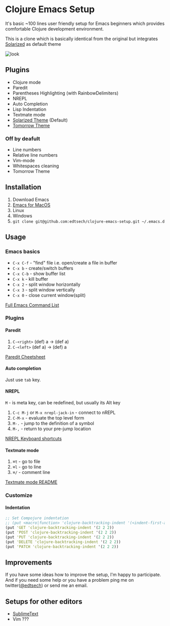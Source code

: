 # Clojure Emacs Setup

It's basic ~100 lines user friendly setup for Emacs beginners which provides comfortable Clojure development environment. 

This is a clone which is basically identical from the original but integrates [Solarized](https://github.com/sellout/emacs-color-theme-solarized) as default theme

![look](https://dl.dropboxusercontent.com/u/2428018/Screenshots/1b.png)

## Plugins

* Clojure mode
* Paredit
* Parentheses Highlighting (with RainbowDelimiters)
* NREPL
* Auto Completion
* Lisp Indentation
* Textmate mode
* [Solarized Theme](https://github.com/sellout/emacs-color-theme-solarized) (Default)
* [Tomorrow Theme](https://github.com/chriskempson/tomorrow-theme)

### Off by deafult

* Line numbers
* Relative line numbers
* Vim-mode
* Whitespaces cleaning
* Tomorrow Theme

## Installation

1. Download Emacs
  1. [Emacs for MacOS](http://emacsformacosx.com/)
  2. Linux
  3. Windows
2. `git clone git@github.com:edtsech/clojure-emacs-setup.git ~/.emacs.d`

## Usage

### Emacs basics

* `C-x C-f` - "find" file i.e. open/create a file in buffer
* `C-x b`   - create/switch buffers
* `C-x C-b` - show buffer list
* `C-x k`   - kill buffer
* `C-x 2`   - split window horizontally
* `C-x 3`   - split window vertically
* `C-x 0`   - close current window(split)

[Full Emacs Command List](http://cse.unl.edu/~choueiry/S08-476-876/Documents/emacs_ref.html)

### Plugins

#### Paredit

1. `C-<right>` (def) a -> (def a)
2. `C-<left>`  (def a) -> (def) a

[Paredit Cheetsheet](http://www.emacswiki.org/emacs/PareditCheatsheet)

#### Auto completion

Just use `tab` key.

#### NREPL

`M` - is meta key, can be redefined, but usually its Alt key 

1. `C-c M-j` or `M-x nrepl-jack-in` - connect to nREPL
2. `C-M-x` - evaluate the top level form
3. `M-.` - jump to the definition of a symbol
4. `M-,` - return to your pre-jump location

[NREPL Keyboard shortcuts](https://github.com/kingtim/nrepl.el#keyboard-shortcuts)

#### Textmate mode

1. `⌘t` - go to file
2. `⌘l` - go to line
3. `⌘/` - comment line

[Textmate mode README](https://github.com/defunkt/textmate.el/blob/master/README.markdown)

### Customize

#### Indentation

``` clj
;; Set Compojure indentation
;; (put <macro|function> 'clojure-backtracking-indent '(<indent-first-arg> <indent-second-arg> ...)
(put 'GET 'clojure-backtracking-indent '(2 2 2))
(put 'POST 'clojure-backtracking-indent '(2 2 2))
(put 'PUT 'clojure-backtracking-indent '(2 2 2))
(put 'DELETE 'clojure-backtracking-indent '(2 2 2))
(put 'PATCH 'clojure-backtracking-indent '(2 2 2))
```

## Improvements

If you have some ideas how to improve the setup, I'm happy to participate.
And if you need some help or you have a problem ping me on twitter([@edtsech](https://twitter.com/edtsech)) 
or send me an email.

## Setups for other editors

* [SublimeText](http://www.youtube.com/watch?v=wBl0rYXQdGg)
* Vim ???
